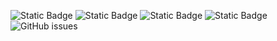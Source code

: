 ![Static Badge](https://img.shields.io/badge/blacklists-61-000000) ![Static Badge](https://img.shields.io/badge/blacklisted-2954829-cc0000) ![Static Badge](https://img.shields.io/badge/whitelisted-2251-00CC00) ![Static Badge](https://img.shields.io/badge/streaming_blacklist-28107-000000) ![GitHub issues](https://img.shields.io/github/issues/fabriziosalmi/blacklists)
